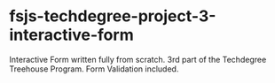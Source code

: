 # fsjs-techdegree-project-3-interactive-form
Interactive Form written fully from scratch. 3rd part of the Techdegree Treehouse Program. Form Validation included.
